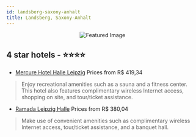 ```yaml
---
id: landsberg-saxony-anhalt
title: Landsberg, Saxony-Anhalt
---
```


<center><img src="https://i.travelapi.com/hotels/1000000/530000/526600/526536/b0ee56a0_z.jpg" alt="Featured Image" /></center>


##  4 star hotels - ⭐️⭐️⭐️⭐️

-    [Mercure Hotel Halle Leipzig](https://us.hurb.com/hotels/landsberg/mercure-hotel-halle-leipzig-JNP-JP031426?cmp=18055) Prices from R$ 419,34
   > Enjoy recreational amenities such as a sauna and a fitness center. This hotel also features complimentary wireless Internet access, shopping on site, and tour/ticket assistance.
-    [Ramada Leipzig Halle](https://us.hurb.com/hotels/landsberg/ramada-leipzig-halle-JNP-JP381905?cmp=18055) Prices from R$ 380,04
   > Make use of convenient amenities such as complimentary wireless Internet access, tour/ticket assistance, and a banquet hall.
